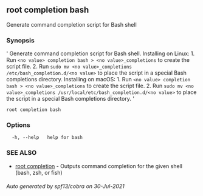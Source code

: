 ## root completion bash

Generate command completion script for Bash shell

### Synopsis

' Generate command completion script for Bash shell. Installing on Linux: 1. Run `<no value> completion bash > <no value>_completions` to create the script file. 2. Run `sudo mv <no value>_completions /etc/bash_completion.d/<no value>` to place the script in a special Bash completions directory. Installing on macOS: 1. Run `<no value> completion bash > <no value>_completions` to create the script file. 2. Run `sudo mv <no value>_completions /usr/local/etc/bash_completion.d/<no value>` to place the script in a special Bash completions directory. '

```
root completion bash
```

### Options

```
  -h, --help   help for bash
```

### SEE ALSO

* [root completion](root_completion.md)	 - Outputs command completion for the given shell (bash, zsh, or fish)

###### Auto generated by spf13/cobra on 30-Jul-2021
